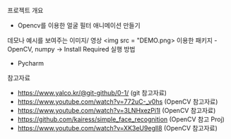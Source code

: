 프로젝트 개요
- Opencv를 이용한 얼굴 필터 애니메이션 만들기 

데모나 예시를 보여주는 이미지/ 영상
<img src = "DEMO.png>
이용한 패키지
-OpenCV, numpy -> Install Required
실행 방법
- Pycharm

참고자료
- https://www.yalco.kr/@git-github/0-1/ (git 참고자료)  
- https://www.youtube.com/watch?v=772uC-_v0hs (OpenCV 참고자료)
- https://www.youtube.com/watch?v=3LNHxezPi1I (OpenCV 참고자료)
- https://github.com/kairess/simple_face_recognition (OpenCV 참고 Proj)
- https://www.youtube.com/watch?v=XK3eU9egll8 (OpenCV 참고자료)
